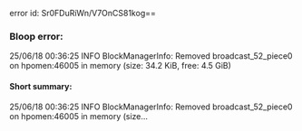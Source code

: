 error id: Sr0FDuRiWn/V7OnCS81kog==
### Bloop error:

25/06/18 00:36:25 INFO BlockManagerInfo: Removed broadcast_52_piece0 on hpomen:46005 in memory (size: 34.2 KiB, free: 4.5 GiB)
#### Short summary: 

25/06/18 00:36:25 INFO BlockManagerInfo: Removed broadcast_52_piece0 on hpomen:46005 in memory (size...